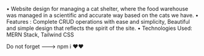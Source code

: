 •	Website design for managing a cat shelter, where the food warehouse was managed in a scientific and accurate way based on the cats we have. 
•	Features : Complete CRUD operations with ease and simplicity, Beautiful and simple design that reflects the spirit of the site. 
•	Technologies Used: MERN Stack, Tailwind CSS

  



Do not forget ---> npm i ❤️❤️
